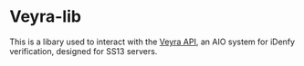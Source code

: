 # Veyra-lib

This is a libary used to interact with the [Veyra API](https://github.com/Monkestation/Veyra), an AIO system for iDenfy verification, designed for SS13 servers.